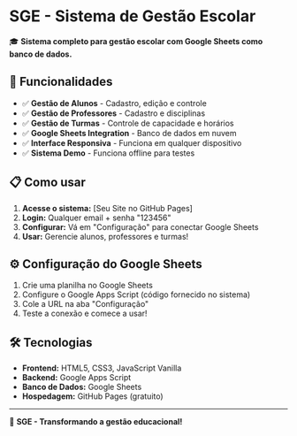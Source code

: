 # SGE - Sistema de Gestão Escolar

🎓 **Sistema completo para gestão escolar com Google Sheets como banco de dados.**

## 🚀 Funcionalidades

- ✅ **Gestão de Alunos** - Cadastro, edição e controle
- ✅ **Gestão de Professores** - Cadastro e disciplinas
- ✅ **Gestão de Turmas** - Controle de capacidade e horários
- ✅ **Google Sheets Integration** - Banco de dados em nuvem
- ✅ **Interface Responsiva** - Funciona em qualquer dispositivo
- ✅ **Sistema Demo** - Funciona offline para testes

## 📋 Como usar

1. **Acesse o sistema:** [Seu Site no GitHub Pages]
2. **Login:** Qualquer email + senha "123456"
3. **Configurar:** Vá em "Configuração" para conectar Google Sheets
4. **Usar:** Gerencie alunos, professores e turmas!

## ⚙️ Configuração do Google Sheets

1. Crie uma planilha no Google Sheets
2. Configure o Google Apps Script (código fornecido no sistema)
3. Cole a URL na aba "Configuração"
4. Teste a conexão e comece a usar!

## 🛠️ Tecnologias

- **Frontend:** HTML5, CSS3, JavaScript Vanilla
- **Backend:** Google Apps Script
- **Banco de Dados:** Google Sheets
- **Hospedagem:** GitHub Pages (gratuito)

---
🎯 **SGE - Transformando a gestão educacional!**
